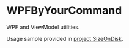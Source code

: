 # WPFByYourCommand

WPF and ViewModel utilities.

Usage sample provided in [project SizeOnDisk](https://github.com/BeePerNet/SizeOnDisk).


